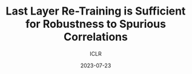 ---
layout: seminar-post
title: "Last Layer Re-Training is Sufficient for Robustness to Spurious Correlations"
subtitle: 'ICLR'
categories: Computer Vision
tags: [Representation]
date: 2023-07-23
pdf_url: 'https://drive.google.com/file/d/1e8sScpkbqxsYMqWzTWZcEx_7b4mNsH40/view?usp=sharing'
---